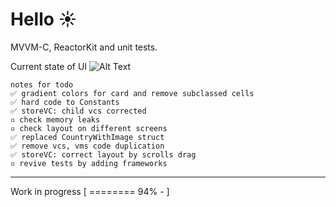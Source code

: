 #  Hello ☀️ 
MVVM-C, ReactorKit and unit tests.

Current state of UI
![Alt Text](https://i.imgur.com/tGNndIt.gif)

	notes for todo
	✅ gradient colors for card and remove subclassed cells
	✅ hard code to Constants
	✅ storeVC: child vcs corrected
	▫️ check memory leaks
	▫️ check layout on different screens
	✅ replaced CountryWithImage struct
	✅ remove vcs, vms code duplication
	✅ storeVC: correct layout by scrolls drag
	▫️ revive tests by adding frameworks

***
Work in progress
[ ======== 94% - ]
